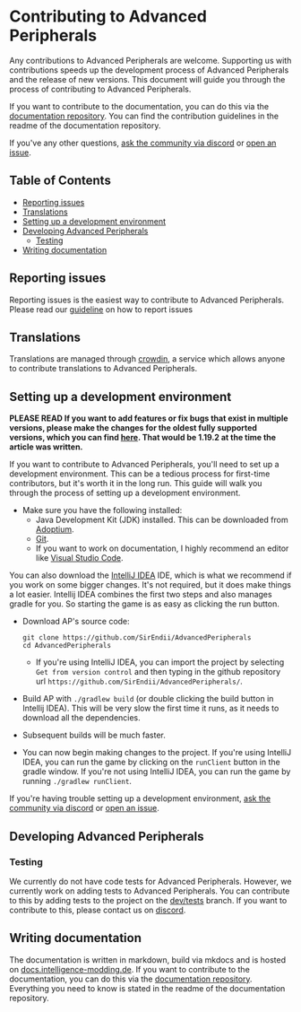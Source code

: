 # Contributing to Advanced Peripherals
Any contributions to Advanced Peripherals are welcome. Supporting us with contributions speeds up the development process of Advanced Peripherals and the release of new versions. This document will guide you through the process of contributing to Advanced Peripherals.

If you want to contribute to the documentation, you can do this via the [documentation repository][docs-repo].
You can find the contribution guidelines in the readme of the documentation repository.

If you've any other questions, [ask the community via discord][discord] or [open an issue][new-issue].

## Table of Contents
- [Reporting issues](#reporting-issues)
- [Translations](#translations)
- [Setting up a development environment](#setting-up-a-development-environment)
- [Developing Advanced Peripherals](#developing-advanced-peripherals)
  - [Testing](#testing)
- [Writing documentation](#writing-documentation)

## Reporting issues
Reporting issues is the easiest way to contribute to Advanced Peripherals. Please read our [guideline](https://docs.intelligence-modding.de/guides/how_to_report/) on how to report issues

## Translations
Translations are managed through [crowdin], a service which allows anyone to contribute translations to Advanced Peripherals.

## Setting up a development environment

**PLEASE READ If you want to add features or fix bugs that exist in multiple versions, please make the changes for the oldest fully supported versions, which you can find [here](https://docs.advanced-peripherals.de/#version-support). That would be 1.19.2 at the time the article was written.**

If you want to contribute to Advanced Peripherals, you'll need to set up a development environment. This can be a tedious process for first-time contributors, but it's worth it in the long run. This guide will walk you through the process of setting up a development environment.

- Make sure you have the following installed:
  - Java Development Kit (JDK) installed. This can be downloaded from [Adoptium].
  - [Git](https://git-scm.com/).
  - If you want to work on documentation, I highly recommend an editor like [Visual Studio Code][vsc].

You can also download the [IntelliJ IDEA][idea] IDE, which is what we recommend if you work on some bigger changes. It's not required, but it does make things a lot easier. Intellij IDEA combines the first two steps and also manages gradle for you. So starting the game is as easy as clicking the run button.

- Download AP's source code:
  ```
  git clone https://github.com/SirEndii/AdvancedPeripherals
  cd AdvancedPeripherals
  ```
  - If you're using IntelliJ IDEA, you can import the project by selecting `Get from version control` and then typing
    in the github repository url `https://github.com/SirEndii/AdvancedPeripherals/`.

- Build AP with `./gradlew build` (or double clicking the build button in Intellij IDEA). This will be very slow the first time it runs, as it needs to download all the dependencies. 
- Subsequent builds will be much faster.

- You can now begin making changes to the project. If you're using IntelliJ IDEA, you can run the game by clicking on the `runClient` button in the gradle window.
  If you're not using IntelliJ IDEA, you can run the game by running `./gradlew runClient`.

If you're having trouble setting up a development environment, [ask the community via discord][discord] or [open an issue][new-issue].

## Developing Advanced Peripherals

### Testing
We currently do not have code tests for Advanced Peripherals.
However, we currently work on adding tests to Advanced Peripherals. You can contribute to this by adding tests to the project on the [dev/tests](https://github.com/SirEndii/AdvancedPeripherals/tree/dev/tests) branch. If you want to contribute to this, please contact us on [discord][discord].


## Writing documentation
The documentation is written in markdown, build via mkdocs and is hosted on [docs.intelligence-modding.de][docs].
If you want to contribute to the documentation, you can do this via the [documentation repository][docs-repo].
Everything you need to know is stated in the readme of the documentation repository.



[new-issue]: https://github.com/SirEndii/AdvancedPeripherals/issues/new/choose "Create a new issue"
[Adoptium]: https://adoptium.net/temurin/releases?version=17 "Download OpenJDK 17"
[vsc]: https://code.visualstudio.com/ "Visual Studio Code"
[docs-repo]: https://github.com/SirEndii/Advanced-Peripherals-Documentation "Advanced Peripherals Documentation Repository"
[checkstyle]: https://checkstyle.org/
[idea]: https://www.jetbrains.com/de-de/products/compare/?product=idea&product=idea-ce "IntelliJ IDEA Community Edition"
[discord]: https://discord.intelligence-modding.de/ "Join the Discord"
[crowdin]: https://crowdin.com/project/advanced-peripherals "Advanced Peripherals on Crowdin"
[docs]: https://docs.intelligence-modding.de "Advanced Peripherals Documentation"
